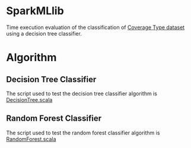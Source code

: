 # SparkMLlib

Time execution evaluation of the classification of [Coverage Type dataset](https://archive.ics.uci.edu/ml/datasets/covertype)
using a decision tree classifier.

# Algorithm

## Decision Tree Classifier

The script used to test the decision tree classifier algorithm is [DecisionTree.scala](DecisionTree.scala)

## Random Forest Classifier

The script used to test the random forest classifier algorithm is [RandomForest.scala](RandomForest.scala)
